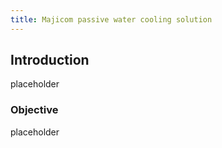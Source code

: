 ```yaml
---
title: Majicom passive water cooling solution
---
```


## Introduction

placeholder


### Objective

placeholder


